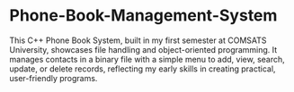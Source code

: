 # Phone-Book-Management-System
This C++ Phone Book System, built in my first semester at COMSATS University, showcases file handling and object-oriented programming. It manages contacts in a binary file with a simple menu to add, view, search, update, or delete records, reflecting my early skills in creating practical, user-friendly programs.
